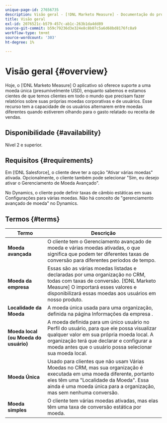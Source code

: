 ```yaml
---
unique-page-id: 27656735
description: Visão geral - [!DNL Marketo Measure] - Documentação do produto
title: Visão geral
exl-id: 2076521c-b579-457c-ab1c-263b1da4dd89
source-git-commit: b59c79236d3e324e8c8b07c5a6d68bd8176fc8a9
workflow-type: tm+mt
source-wordcount: '303'
ht-degree: 1%

---
```


# Visão geral {#overview}

Hoje, o [!DNL Marketo Measure] O aplicativo só oferece suporte a uma moeda única (presumivelmente USD), enquanto sabemos e estamos cientes de que temos clientes em todo o mundo que precisam fazer relatórios sobre suas próprias moedas corporativas e de usuários. Esse recurso tem a capacidade de os usuários alternarem entre moedas diferentes quando estiverem olhando para o gasto relatado ou receita de vendas.

## Disponibilidade {#availability}

Nível 2 e superior.

## Requisitos {#requirements}

Em [!DNL Salesforce], o cliente deve ter a opção &quot;Ativar várias moedas&quot; ativada. Opcionalmente, o cliente também pode selecionar &quot;Sim, eu desejo ativar o Gerenciamento de Moeda Avançado&quot;.

No Dynamics, o cliente pode definir taxas de câmbio estáticas em suas Configurações para várias moedas. Não há conceito de &quot;gerenciamento avançado de moeda&quot; no Dynamics.

## Termos {#terms}

| **Termo** | Descrição |
|---|---|
| **Moeda avançada** | O cliente tem o Gerenciamento avançado de moeda e várias moedas ativadas, o que significa que podem ter diferentes taxas de conversão para diferentes períodos de tempo. |
| **Moeda da empresa** | Essas são as várias moedas listadas e declaradas por uma organização no CRM, todas com taxas de conversão. [!DNL Marketo Measure] O importará esses valores e disponibilizará essas moedas aos usuários em nosso produto. |
| **Localidade da Moeda** | A moeda única usada para uma organização, definida na página Informações da empresa . |
| **Moeda local (ou Moeda do usuário)** | A moeda definida para um único usuário no Perfil do usuário, para que ele possa visualizar qualquer valor em sua própria moeda local. A organização terá que declarar e configurar a moeda antes que o usuário possa selecionar sua moeda local. |
| **Moeda Única** | Usado para clientes que não usam Várias Moedas no CRM, mas sua organização é executada em uma moeda diferente, portanto eles têm uma &quot;Localidade da Moeda&quot;. Essa ainda é uma moeda única para a organização, mas sem nenhuma conversão. |
| **Moeda simples** | O cliente tem várias moedas ativadas, mas elas têm uma taxa de conversão estática por moeda. |

